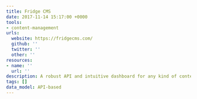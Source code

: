 ```yaml
---
title: Fridge CMS
date: 2017-11-14 15:17:00 +0000
tools:
- content-management
urls:
  website: https://fridgecms.com/
  github: ''
  twitter: ''
  other: ''
resources:
- name: ''
  url: ''
description: A robust API and intuitive dashboard for any kind of content.
tags: []
data_model: API-based
---
```

